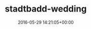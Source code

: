 ---
title:		"stadtbadd-wedding"
type:		"photos"
mediatype:		"upload"
description:		"TBC"
date:		"2016-05-29 14:21:05+00:00"
album:		"experimental"
filename:		"stadtbadd-wedding.md"
series:		""
cl_public_id:		"experimental/stadtbadd-wedding"
cl_version:		1497004455
format:		"tiff"
bytes:		6749452
width:		2155
height:		1440
colours:
- "#38352F"
- "#7B7C81"
- "#797868"
- "#79746D"
- "#303034"
- "#D6D6C8"
- "#797E80"
- "#0D0F16"
- "#BDBEC5"
- "#2F3332"
- "#827F81"
- "#332F24"
- "#2C1F1C"
- "#D5D0C7"
- "#777E78"
- "#C4CACC"
- "#75664C"
exposure_mode:		"Auto"
program:		"Aperture-priority AE"
aperture:		"22.0"
focal_length:		"24.0 mm"
iso:		"100"
shutter_speed:		"25"
metering:		"Multi-segment"
flash:		"Off, Did not fire"
white_balance:		"Custom"
colour_temp:		"3650"
has_crop:		"false"
orientation:		"Horizontal (normal)"
camera_model:		"NIKON D800"
lens_info:		"24-70mm f/2.8"
artist:		"No artist info"
x_resolution:		"240"
y_resolution:		"240"
---
